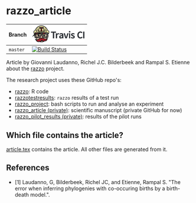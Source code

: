 # razzo_article

Branch  |[![Travis CI logo](pics/TravisCI.png)](https://travis-ci.org)
--------|-----------------------------------------------------------------------
`master`|[![Build Status](https://travis-ci.org/richelbilderbeek/razzo_article.svg?branch=master)](https://travis-ci.org/richelbilderbeek/razzo_article)

Article by Giovanni Laudanno, Richel J.C. Bilderbeek and Rampal S. Etienne 
about the [razzo](https://github.com/richelbilderbeek/razzo) project.

The research project uses these GitHub repo's:

 * [razzo](https://github.com/richelbilderbeek/razzo): R code
 * [razzotestresults](https://github.com/richelbilderbeek/razzotestresults): `razzo` results of a test run
 * [razzo_project](https://github.com/richelbilderbeek/razzo_project): bash scripts to run and analyse an experiment
 * [razzo_article (private)](https://github.com/richelbilderbeek/razzo_article): scientific manuscript (private GitHub for now)
 * [razzo_pilot_results (private)](https://github.com/richelbilderbeek/razzo_pilot_results): results of the pilot runs

## Which file contains the article?

[article.tex](article.tex) contains the article. All other files are generated from it.

## References

 * [1] Laudanno, G, Bilderbeek, Richel JC, and Etienne, Rampal S. 
   "The error when inferring phylogenies with co-occuring births by a birth-death model.".
